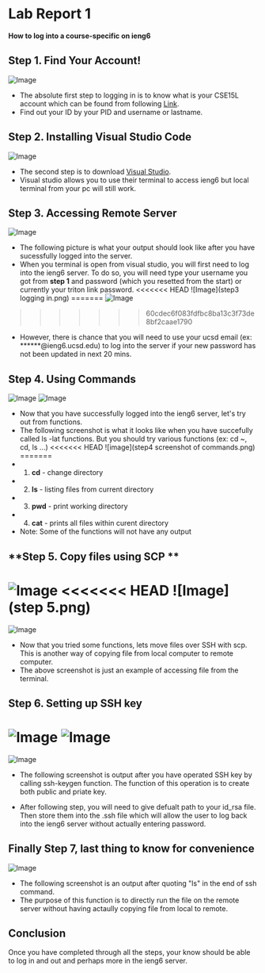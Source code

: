 # Lab Report 1

**How to log into a course-specific on ieng6**

## **Step 1. Find Your Account!**


![Image](1.1first.png)
- The absolute first step to logging in is to know what is your CSE15L account which can be found from following [Link](https://sdacs.ucsd.edu/~icc/index.php).
- Find out your ID by your PID and username or lastname.


## **Step 2. Installing Visual Studio Code**
![Image](1.VScode.png)
- The second step is to download [Visual Studio](https://visualstudio.microsoft.com/downloads/).
- Visual studio allows you to use their terminal to access ieng6 but local terminal from your pc will still work. 

## **Step 3. Accessing Remote Server**
![Image](2.remoteConnecting.png)
- The following picture is what your output should look like after you have sucessfully logged into the server.
- When you terminal is open from visual studio, you will first need to log into the ieng6 server. To do so, you will need type your username you got from **step 1** and password (which you resetted from the start) or currently your triton link password. 
<<<<<<< HEAD
![Image](step3 logging in.png)
=======
![Image](step3.png)
>>>>>>> 60cdec6f083fdfbc8ba13c3f73de8bf2caae1790
- However, there is chance that you will need to use your ucsd email 
(ex: ******@ieng6.ucsd.edu) to log into the server if your new password has not been updated in next 20 mins.

## **Step 4. Using Commands**
![Image](3.RunSomeCommands.png)
![Image](step4.png)
- Now that you have successfully logged into the ieng6 server, let's try out from functions. 
- The following screenshot is what it looks like when you have succefully called ls -lat functions. But you should try various functions (ex: cd ~, cd, ls <directory>...)
<<<<<<< HEAD
![image](step4 screenshot of commands.png)
=======
- 1. **cd** - change directory
- 2. **ls** - listing files from current directory
- 3. **pwd** - print working directory
- 4. **cat** - prints all files within curent directory
- Note: Some of the functions will not have any output


## **Step 5. Copy files using SCP **
![Image](4.Moving%20files%20over%20ssh%20with%20scp.png)
<<<<<<< HEAD
![Image](step 5.png)
=======
![Image](step5.png)

- Now that you tried some functions, lets move files over SSH with scp. This is another way of copying file from local computer to remote computer. 
- The above screenshot is just an example of accessing file from the terminal. 


## **Step 6. Setting up SSH key**
![Image](5.SSH%20key.png)
![Image](step6.png)
=======
![Image](step6.png)

- The following screenshot is output after you have operated SSH key by calling ssh-keygen function. The function of this operation is to create both public and priate key.

- After following step, you will need to give defualt path to your id_rsa file. Then store them into the .ssh file which will allow the user to log back into the ieng6 server without actually entering password.

## **Finally Step 7, last thing to know for convenience**
![Image](6.Optimizing.png)
- The following screenshot is an output after quoting "ls" in the end of ssh command. 
- The purpose of this function is to directly run the file on the remote server without having actaully copying file from local to remote. 
  
 ## **Conclusion**
 Once you have completed through all the steps, your know should be able to log in and out and perhaps more in the ieng6 server. 
